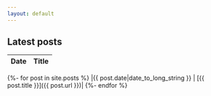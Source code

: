 ```yaml
---
layout: default
---
```



## Latest posts

| Date | Title |
|---|---|
{%- for post in site.posts %}
|{{ post.date|date_to_long_string }} | [{{ post.title }}]({{ post.url }})|
{%- endfor %}



